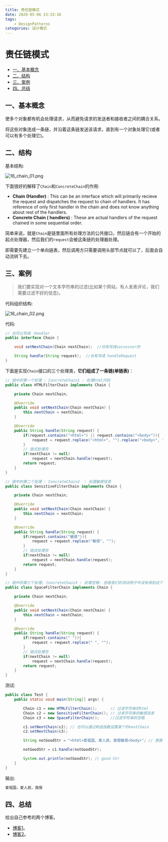 ```yaml
---
title: 责任链模式
date: 2020-05-06 13:33:16
tags: 
    - DesignPatterns
categories: 设计模式
---
```

# 责任链模式

* [一、基本概念](#一基本概念)
* [二、结构](#二结构)
* [三、案例](#三案例)
* [四、总结](#四总结)

## 一、基本概念

使多个对象都有机会处理请求，从而避免请求的发送者和接收者之间的耦合关系。

将这些对象连成一条链，并沿着这条链发送该请求，直到有一个对象处理它(或者可以有多个处理它)。

## 二、结构

基本结构:

![16_chain_01.png](images/16_chain_01.png)

下面很好的解释了`Chain`和`ConcreteChain`的作用:

- **Chain (Handler)** : This can be an interface which will primarily recieve the request and dispatches the request to chain of handlers. It has reference of only first handler in the chain and does not know anything about rest of the handlers.
- **Concrete Chain ( handlers)** : These are actual handlers of the request chained in some sequential order.

简单来说，就是`Chain`是链里面所有处理方法的公共接口，然后链会有一个开始的起点处理器，然后我们的`request`会被这条链的处理器处理。

即需要先建立一个单向链表，然后调用方只需要调用头部节点就可以了，后面会自动流转下去。

## 三、案例

> 我们要实现对一个文本字符串的过滤(比如某个网站，有人发表评论，我们需要过滤不好的信息)。

代码组织结构:

![16_chain_02.png](images/16_chain_02.png)

代码:

```java
// 也可以写成　Handler
public interface Chain {

    void setNextChain(Chain nextChain);  //也有写成successor的

    String handle(String request);  //也有写成 handleRequest
}
```

下面是实现`Chain`接口的三个处理类，**它们组成了一条链(单链表)**：

```java
// 链中的第一个处理 : ConcreteChain1 : 处理html代码
public class HTMLFilterChain implements Chain {

    private Chain nextChain;

    @Override
    public void setNextChain(Chain nextChain) {
        this.nextChain = nextChain;
    }

    @Override
    public String handle(String request) {
        if(request.contains("<html>") || request.contains("<body>")){
            request = request.replace("<html>", "").replace("<body>", "");
        }
        // 链式处理完
        if(nextChain != null)
            request = nextChain.handle(request);
        return request;
    }
}
```

```java
// 链中的第二个处理 : ConcreteChain2  : 处理敏感信息
public class SensitiveFilterChain implements Chain {

    private Chain nextChain;

    @Override
    public void setNextChain(Chain nextChain) {
        this.nextChain = nextChain;
    }

    @Override
    public String handle(String request) {
        if(request.contains("敏感")){
            request = request.replace("敏感", "");
        }
        // 链式处理完
        if(nextChain != null)
            request = nextChain.handle(request);
        return request;
    }
}
```

```java
// 链中的第三个处理: ConcreteChain3 : 处理空格: 但是我们的测试例子中没有用到这个
public class SpaceFilterChain implements Chain {

    private Chain nextChain;

    @Override
    public void setNextChain(Chain nextChain) {
        this.nextChain = nextChain;
    }

    @Override
    public String handle(String request) {
        if(request.contains(" ")){
            request = request.replace(" ", "");
        }
        // 链式处理完
        if(nextChain != null)
            request = nextChain.handle(request);
        return request;
    }
}
```

测试:

```java
public class Test {
    public static void main(String[] args) {

        Chain c1 = new HTMLFilterChain();      // 过滤字符串的html
        Chain c2 = new SensitiveFilterChain(); // 过来字符串的敏感信息
        Chain c3 = new SpaceFilterChain();     //过滤字符串的空格

        c1.setNextChain(c2); // 也可以通过构造函数设置某个的nextChain
        c2.setNextChain(c3);

        String notGoodStr = "<html>爱祖国，爱人民，我很敏感<body>"; // 里面有html和敏感信息要去除(没有空格)

        notGoodStr = c1.handle(notGoodStr);

        System.out.println(notGoodStr); // good Str
    }
}
```

输出:

```java
爱祖国，爱人民，我很
```

## 四、总结

给出自己参考的两个博客。

* [博客1](http://www.newthinktank.com/2012/10/chain-of-responsibility-design-pattern-tutorial/)。
* [博客2](https://www.geeksforgeeks.org/chain-responsibility-design-pattern/)。